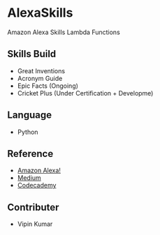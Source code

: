 
# AlexaSkills
Amazon Alexa Skills Lambda Functions

## Skills Build
- Great Inventions
- Acronym Guide
- Epic Facts (Ongoing)
- Cricket Plus (Under Certification + Developme) 

## Language
- Python

## Reference
- [Amazon Alexa!](alexa.amazon.com)
- [Medium](www.medium.com)
- [Codecademy](www.codecademy.com)

## Contributer
- Vipin Kumar 


